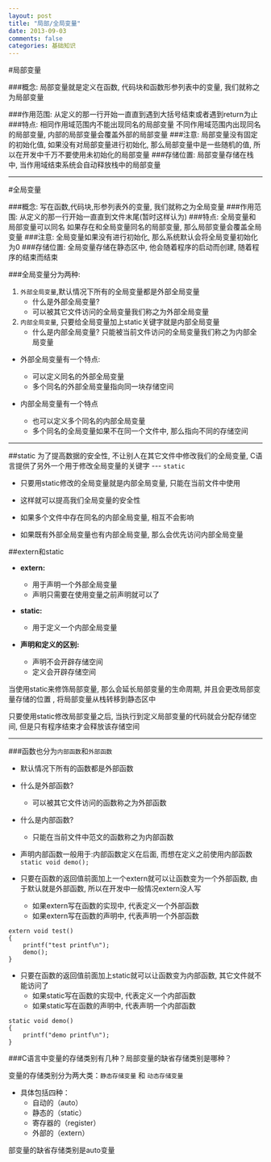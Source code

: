 ```yaml
---
layout: post
title: "局部/全局变量"
date: 2013-09-03
comments: false
categories: 基础知识
---
```

#局部变量

###概念:
局部变量就是定义在函数, 代码块和函数形参列表中的变量, 我们就称之为局部变量

###作用范围:
从定义的那一行开始一直直到遇到大括号结束或者遇到return为止
###特点:
相同作用域范围内不能出现同名的局部变量
不同作用域范围内出现同名的局部变量, 内部的局部变量会覆盖外部的局部变量
###注意:
局部变量没有固定的初始化值, 如果没有对局部变量进行初始化, 那么局部变量中是一些随机的值, 所以在开发中千万不要使用未初始化的局部变量
###存储位置:
局部变量存储在栈中, 当作用域结束系统会自动释放栈中的局部变量

---

#全局变量

###概念:
写在函数,代码块,形参列表外的变量, 我们就称之为全局变量
###作用范围:
从定义的那一行开始一直直到文件末尾(暂时这样认为)
###特点:
全局变量和局部变量可以同名
如果存在和全局变量同名的局部变量, 那么局部变量会覆盖全局变量
###注意:
全局变量如果没有进行初始化, 那么系统默认会将全局变量初始化为0
###存储位置:
全局变量存储在静态区中, 他会随着程序的启动而创建, 随着程序的结束而结束


###全局变量分为两种:

 1. `外部全局变量`,默认情况下所有的全局变量都是外部全局变量
	- 什么是外部全局变量?
	- 可以被其它文件访问的全局变量我们称之为外部全局变量
 2. `内部全局变量`, 只要给全局变量加上static关键字就是内部全局变量
	- 什么是内部全局变量?
    只能被当前文件访问的全局变量我们称之为内部全局变量

 - 外部全局变量有一个特点:
    - 可以定义同名的外部全局变量
    - 多个同名的外部全局变量指向同一块存储空间

 - 内部全局变量有一个特点
    - 也可以定义多个同名的内部全局变量
    - 多个同名的全局变量如果不在同一个文件中, 那么指向不同的存储空间

---

##static
为了提高数据的安全性, 不让别人在其它文件中修改我们的全局变量, C语言提供了另外一个用于修改全局变量的关键字 --- `static`

 - 只要用static修改的全局变量就是内部全局变量, 只能在当前文件中使用
 - 这样就可以提高我们全局变量的安全性

 - 如果多个文件中存在同名的内部全局变量, 相互不会影响
 - 如果既有外部全局变量也有内部全局变量, 那么会优先访问内部全局变量

##extern和static
 - **extern:**
    - 用于声明一个外部全局变量
    - 声明只需要在使用变量之前声明就可以了
 
 - **static:**
    - 用于定义一个内部全局变量
 
 - **声明和定义的区别:**
    - 声明不会开辟存储空间
    - 定义会开辟存储空间


当使用static来修饰局部变量, 那么会延长局部变量的生命周期, 并且会更改局部变量存储的位置 , 将局部变量从栈转移到静态区中

只要使用static修改局部变量之后, 当执行到定义局部变量的代码就会分配存储空间, 但是只有程序结束才会释放该存储空间

---

###函数也分为`内部函数`和`外部函数`
- 默认情况下所有的函数都是外部函数

- 什么是外部函数? 
	- 可以被其它文件访问的函数称之为外部函数
	
 - 什么是内部函数? 
	- 只能在当前文件中范文的函数称之为内部函数



- 声明内部函数一般用于:内部函数定义在后面, 而想在定义之前使用内部函数
`static void demo();`

- 只要在函数的返回值前面加上一个extern就可以让函数变为一个外部函数, 由于默认就是外部函数, 所以在开发中一般情况extern没人写
	- 如果extern写在函数的实现中, 代表定义一个外部函数
	- 如果extern写在函数的声明中, 代表声明一个外部函数

```
extern void test()
{
    printf("test printf\n");
    demo();
}
```
- 只要在函数的返回值前面加上static就可以让函数变为内部函数, 其它文件就不能访问了
	- 如果static写在函数的实现中, 代表定义一个内部函数
	- 如果static写在函数的声明中, 代表声明一个内部函数

```
static void demo()
{
    printf("demo printf\n");
}
```

###C语言中变量的存储类别有几种？局部变量的缺省存储类别是哪种？


变量的存储类别分为两大类：`静态存储变量` 和 `动态存储变量`

- 具体包括四种：
	- 自动的（auto）
	- 静态的（static）
	- 寄存器的（register）
	- 外部的（extern）

部变量的缺省存储类别是auto变量